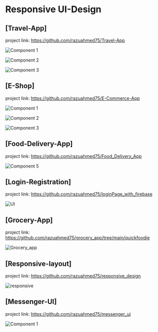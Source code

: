 # Responsive UI-Design
## [Travel-App]

project link: https://github.com/razuahmed75/Travel-App

![Component 1](https://user-images.githubusercontent.com/99271821/212535824-5f9824b6-2ddd-4a3e-826c-41f43c638825.png)

![Component 2](https://user-images.githubusercontent.com/99271821/212535829-4661d196-19e5-4cfa-a101-2d746c4894f1.png)

![Component 3](https://user-images.githubusercontent.com/99271821/212535836-c81ac6b6-1820-4817-8b09-b0b29566aa14.png)

## [E-Shop]

project link: https://github.com/razuahmed75/E-Commerce-App

![Component 1](https://user-images.githubusercontent.com/99271821/212536585-41659469-e5e3-48c6-b4f8-055d99aace9f.png)

![Component 2](https://user-images.githubusercontent.com/99271821/212536593-f5da3bdf-b7fb-4090-b81b-f331c4f41855.png)

![Component 3](https://user-images.githubusercontent.com/99271821/212536600-026071b6-07fd-4efa-9327-0681c7249ac3.png)

## [Food-Delivery-App]

project link: https://github.com/razuahmed75/Food_Delivery_App

![Component 5](https://user-images.githubusercontent.com/99271821/211196860-c33d8d2c-58d7-4810-ba79-3d13214bcd33.png)

## [Login-Registration]

project link: https://github.com/razuahmed75/loginPage_with_firebase

![UI](https://user-images.githubusercontent.com/99271821/211196917-ef427ea0-b7d0-4dfc-bb2d-68855dc654d4.png)

## [Grocery-App]

project link: https://github.com/razuahmed75/grocery_app/tree/main/quickfoodie

![Grocery_app](https://user-images.githubusercontent.com/99271821/211196948-0a0d98e3-56ad-4279-bb1f-9adb4d6827cb.png)

## [Responsive-layout]

project link: https://github.com/razuahmed75/responsive_design

![responsive](https://user-images.githubusercontent.com/99271821/212536940-e5919473-08f5-4114-b00c-e89db57f0fc9.png)

## [Messenger-UI]
project link: https://github.com/razuahmed75/messenger_ui

![Component 1](https://user-images.githubusercontent.com/99271821/212556971-2a25524f-e311-4dc3-b702-5e90eb89263d.png)




